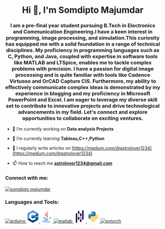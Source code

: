 <h1 align="center">Hi 👋, I'm Somdipto Majumdar</h1>
<h3 align="center">I am a pre-final year student pursuing B.Tech in Electronics and Communication Engineering.I have a keen interest in programming, image processing, and simulation.This curiosity has equipped me with a solid foundation in a range of technical disciplines. My proficiency in programming languages such as C, Python, and Java, coupled with expertise in software tools like MATLAB and LTSpice, enables me to tackle complex problems with precision. I have a passion for digital image processing and is quite familiar with tools like Cadence Virtuoso and OrCAD Capture CIS. Furthermore, my ability to effectively communicate complex ideas is demonstrated by my experience in blogging and my proficiency in Microsoft PowerPoint and Excel. I am eager to leverage my diverse skill set to contribute to innovative projects and drive technological advancements in my field. Let's connect and explore opportunities to collaborate on exciting ventures.</h3>

- 🔭 I’m currently working on **Data analysis Projects**

- 🌱 I’m currently learning **Tableau,C++,Python**

- 📝 I regularly write articles on [https://medium.com/@astrolover1234](https://medium.com/@astrolover1234)

- 📫 How to reach me **astrolover1234@gmail.com**

<h3 align="left">Connect with me:</h3>
<p align="left">
<a href="https://linkedin.com/in/somdipto majumdar" target="blank"><img align="center" src="https://raw.githubusercontent.com/rahuldkjain/github-profile-readme-generator/master/src/images/icons/Social/linked-in-alt.svg" alt="somdipto majumdar" height="30" width="40" /></a>
</p>

<h3 align="left">Languages and Tools:</h3>
<p align="left"> <a href="https://www.arduino.cc/" target="_blank" rel="noreferrer"> <img src="https://cdn.worldvectorlogo.com/logos/arduino-1.svg" alt="arduino" width="40" height="40"/> </a> <a href="https://www.w3schools.com/cpp/" target="_blank" rel="noreferrer"> <img src="https://raw.githubusercontent.com/devicons/devicon/master/icons/cplusplus/cplusplus-original.svg" alt="cplusplus" width="40" height="40"/> </a> <a href="https://www.java.com" target="_blank" rel="noreferrer"> <img src="https://raw.githubusercontent.com/devicons/devicon/master/icons/java/java-original.svg" alt="java" width="40" height="40"/> </a> <a href="https://www.mathworks.com/" target="_blank" rel="noreferrer"> <img src="https://upload.wikimedia.org/wikipedia/commons/2/21/Matlab_Logo.png" alt="matlab" width="40" height="40"/> </a> <a href="https://pandas.pydata.org/" target="_blank" rel="noreferrer"> <img src="https://raw.githubusercontent.com/devicons/devicon/2ae2a900d2f041da66e950e4d48052658d850630/icons/pandas/pandas-original.svg" alt="pandas" width="40" height="40"/> </a> <a href="https://www.python.org" target="_blank" rel="noreferrer"> <img src="https://raw.githubusercontent.com/devicons/devicon/master/icons/python/python-original.svg" alt="python" width="40" height="40"/> </a> <a href="https://pytorch.org/" target="_blank" rel="noreferrer"> <img src="https://www.vectorlogo.zone/logos/pytorch/pytorch-icon.svg" alt="pytorch" width="40" height="40"/> </a> </p>


